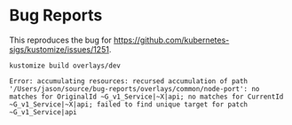 # Bug Reports

This reproduces the bug for https://github.com/kubernetes-sigs/kustomize/issues/1251.

```shell script
kustomize build overlays/dev
```

```text
Error: accumulating resources: recursed accumulation of path '/Users/jason/source/bug-reports/overlays/common/node-port': no matches for OriginalId ~G_v1_Service|~X|api; no matches for CurrentId ~G_v1_Service|~X|api; failed to find unique target for patch ~G_v1_Service|api
```
